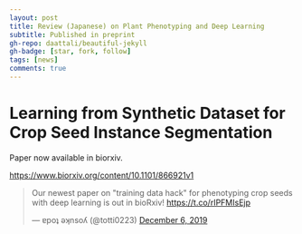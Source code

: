 ```yaml
---
layout: post
title: Review (Japanese) on Plant Phenotyping and Deep Learning
subtitle: Published in preprint
gh-repo: daattali/beautiful-jekyll
gh-badge: [star, fork, follow]
tags: [news]
comments: true
---
```




# Learning from Synthetic Dataset for Crop Seed Instance Segmentation

Paper now available in biorxiv.

https://www.biorxiv.org/content/10.1101/866921v1

<blockquote class="twitter-tweet"><p lang="en" dir="ltr">Our newest paper on &quot;training data hack&quot; for phenotyping crop seeds with deep learning is out in bioRxiv! <a href="https://t.co/rIPFMIsEjp">https://t.co/rIPFMIsEjp</a></p>&mdash; ɐpoʇ ǝʞnsoʎ (@totti0223) <a href="https://twitter.com/totti0223/status/1203071910503780352?ref_src=twsrc%5Etfw">December 6, 2019</a></blockquote> <script async src="https://platform.twitter.com/widgets.js" charset="utf-8"></script>